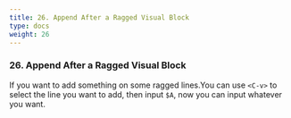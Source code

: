 ```yaml
---
title: 26. Append After a Ragged Visual Block
type: docs
weight: 26
---
```


### 26. Append After a Ragged Visual Block

If you want to add something on some ragged lines.You can use `<C-v>` to select the line you want to add, then input `$A`, now you can input whatever you want.
